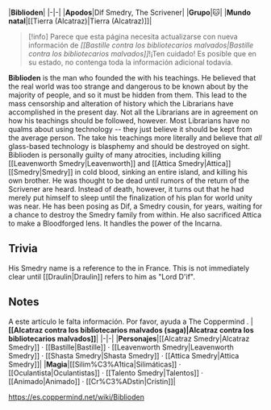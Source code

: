 |**Biblioden**|
|-|-|
|**Apodos**|Dif Smedry, The Scrivener|
|**Grupo**|🐱︎|
|**Mundo natal**|[[Tierra (Alcatraz)\|Tierra (Alcatraz)]]|

> [!info] Parece que esta página necesita actualizarse con nueva información de *[[Bastille contra los bibliotecarios malvados\|Bastille contra los bibliotecarios malvados]]*!¡Ten cuidado! Es posible que en su estado, no contenga toda la información adicional todavía.

**Biblioden** is the man who founded the  with his teachings.
He believed that the real world was too strange and dangerous to be known about by the majority of people, and so it must be hidden from them. This lead to the mass censorship and alteration of history which the Librarians have accomplished in the present day. Not all the Librarians are in agreement on how his teachings should be followed, however. Most Librarians have no qualms about using  technology -- they just believe it should be kept from the average person. The  take his teachings more literally and believe that *all* glass-based technology is blasphemy and should be destroyed on sight.
Biblioden is personally guilty of many atrocities, including killing [[Leavenworth Smedry\|Leavenworth]] and [[Attica Smedry\|Attica]] [[Smedry\|Smedry]] in cold blood, sinking an entire island, and killing his own brother.
He was thought to be dead until rumors of the return of the Scrivener are heard. Instead of death, however, it turns out that he had merely put himself to sleep until the finalization of his plan for world unity was near.
He has been posing as Dif, a Smedry cousin, for years, waiting for a chance to destroy the Smedry family from within.
He also sacrificed Attica to make a Bloodforged lens. It handles the power of the Incarna.

## Trivia
His Smedry name is a reference to the  in France. This is not immediately clear until [[Draulin\|Draulin]] refers to him as "Lord D'if".
## Notes

A este artículo le falta información. Por favor, ayuda a The Coppermind .
|**[[Alcatraz contra los bibliotecarios malvados (saga)\|Alcatraz contra los bibliotecarios malvados]]**|
|-|-|
|**Personajes**|[[Alcatraz Smedry\|Alcatraz Smedry]] · [[Bastille\|Bastille]] · [[Leavenworth Smedry\|Leavenworth Smedry]] · [[Shasta Smedry\|Shasta Smedry]] · [[Attica Smedry\|Attica Smedry]]|
|**Magia**|[[Silim%C3%A1tica\|Silimáticas]] · [[Oculantista\|Oculantistas]] · [[Talento Smedry\|Talentos]] · [[Animado\|Animado]] · [[Cr%C3%ADstin\|Crístin]]|



https://es.coppermind.net/wiki/Biblioden